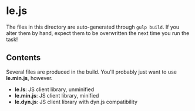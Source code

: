 le.js
=====

The files in this directory are auto-generated through `gulp build`. If you alter them by hand, expect them to be overwritten the next time you run the task!

Contents
--------

Several files are produced in the build. You'll probably just want to use __le.min.js__, however.

* __le.ls__: JS client library, unminified
* __le.min.js__: JS client library, minified
* __le.dyn.js__: JS client library with dyn.js compatibility
